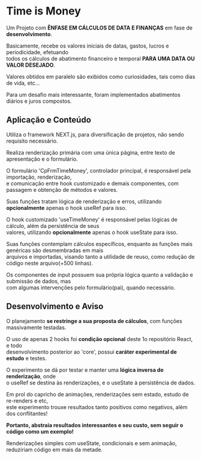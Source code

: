 # Time is Money

Um Projeto com <b>ÊNFASE EM CÁLCULOS DE DATA E FINANÇAS</b> em fase de <b>desenvolvimento</b>.

Basicamente, recebe os valores iniciais de datas, gastos, lucros e periodicidade, efetuando<br />
todos os cálculos de abatimento financeiro e temporal <b>PARA UMA DATA OU VALOR DESEJADO</b>.

Valores obtidos em paralelo são exibidos como curiosidades, tais como dias de vida, etc...

Para um desafio mais interessante, foram implementados abatimentos diários e juros compostos.

## Aplicação e Conteúdo

Utiliza o framework NEXT.js, para diversificação de projetos, não sendo requisito necessário.

Realiza renderização primária com uma única página, entre texto de apresentação e o formulário.

O formulário 'CpFrmTimeMoney', controlador principal, é responsável pela importação, renderização,<br />
e comunicação entre hook customizado e demais componentes, com passagem e obtenção de métodos e valores.

Suas funções tratam lógica de renderização e erros, utilizando <b>opcionalmente</b> apenas o hook useRef para isso.

O hook customizado 'useTimeMoney' é responsável pelas lógicas de cálculo, além da persistência de seus <br />
valores, utilizando <b>opcionalmente</b> apenas o hook useState para isso.

Suas funções contemplam cálculos específicos, enquanto as funções mais genéricas são desmembradas em mais <br />
arquivos e importadas, visando tanto a utilidade de reuso, como redução de código neste arquivo(+500 linhas).

Os componentes de input possuem sua própria lógica quanto a validação e submissão de dados, mas <br />
com algumas intervenções pelo formulário(pai), quando necessário.
<br />

## Desenvolvimento e Aviso

O planejamento <b>se restringe a sua proposta de cálculos</b>, com funções massivamente testadas.

O uso de apenas 2 hooks foi <b>condição opcional</b> deste 1o repositório React, e todo<br />
desenvolvimento posterior ao 'core', possui <b>caráter experimental de estudo</b> e testes.

O experimento se dá por testar e manter uma <b>lógica inversa de renderização</b>, onde <br />
o useRef se destina às renderizações, e o useState à persistência de dados.

Em prol do capricho de animações, renderizações sem estado, estudo de re-renders e etc,<br />
este experimento trouxe resultados tanto positivos como negativos, além dos conflitantes!

<b> Portanto, abstraia resultados interessantes e seu custo, sem seguir o código como um exemplo!</b>

Renderizações simples com useState, condicionais e sem animação, reduziriam código em mais da metade.
